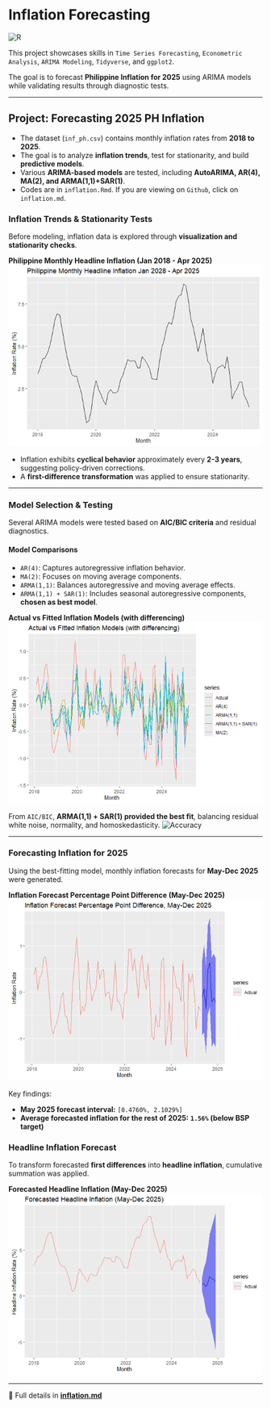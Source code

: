 # Inflation Forecasting  
![R](https://img.shields.io/badge/R-276DC3?style=for-the-badge&logo=r&logoColor=white)

This project showcases skills in `Time Series Forecasting`, `Econometric Analysis`, `ARIMA Modeling`, `Tidyverse`, and `ggplot2`.  

The goal is to forecast **Philippine Inflation for 2025** using ARIMA models while validating results through diagnostic tests.

---

## Project: Forecasting 2025 PH Inflation  
- The dataset (`inf_ph.csv`) contains monthly inflation rates from **2018 to 2025**.
- The goal is to analyze **inflation trends**, test for stationarity, and build **predictive models**.
- Various **ARIMA-based models** are tested, including **AutoARIMA, AR(4), MA(2), and ARMA(1,1)+SAR(1)**.
- Codes are in `inflation.Rmd`. If you are viewing on `Github`, click on `inflation.md`.

### Inflation Trends & Stationarity Tests  
Before modeling, inflation data is explored through **visualization and stationarity checks**.

**Philippine Monthly Headline Inflation (Jan 2018 - Apr 2025)**  
![Inflation Trend](inflation_files/figure-gfm/unnamed-chunk-3-1.png)<!-- -->

- Inflation exhibits **cyclical behavior** approximately every **2-3 years**, suggesting policy-driven corrections.  
- A **first-difference transformation** was applied to ensure stationarity.  

---

### Model Selection & Testing  
Several ARIMA models were tested based on **AIC/BIC criteria** and residual diagnostics.

#### **Model Comparisons**  
- `AR(4)`: Captures autoregressive inflation behavior.
- `MA(2)`: Focuses on moving average components.
- `ARMA(1,1)`: Balances autoregressive and moving average effects.
- `ARMA(1,1) + SAR(1)`: Includes seasonal autoregressive components, **chosen as best model**.

**Actual vs Fitted Inflation Models (with differencing)**  
![Model Comparison](inflation_files/figure-gfm/unnamed-chunk-13-1.png)<!-- -->

From `AIC/BIC`, **ARMA(1,1) + SAR(1) provided the best fit**, balancing residual white noise, normality, and homoskedasticity.
![Accuracy](https://lh3.googleusercontent.com/pw/AP1GczOCPLNycpMJFZHTJUpkRtJfEjbPqO86yns4TTEgI9J6AFV7qLbt4L11zkBqhC9ZIRzrqb7QvQjPXCq2ar7ZeVpNUumKI_FFG2Tm8q5JG1UUBoNKkA-M2Oci0qa451mVgcwqgjD-MkXnR2aUCcLB_k2w=w1817-h703-s-no-gm?authuser=0)

---

### Forecasting Inflation for 2025  
Using the best-fitting model, monthly inflation forecasts for **May-Dec 2025** were generated.

**Inflation Forecast Percentage Point Difference (May-Dec 2025)**  
![Forecast Difference](inflation_files/figure-gfm/unnamed-chunk-15-1.png)<!-- -->

Key findings:
- **May 2025 forecast interval:** `[0.4760%, 2.1029%]`
- **Average forecasted inflation for the rest of 2025:** **`1.56%` (below BSP target)**

### Headline Inflation Forecast  
To transform forecasted **first differences** into **headline inflation**, cumulative summation was applied.

**Forecasted Headline Inflation (May-Dec 2025)**  
![Headline Forecast](inflation_files/figure-gfm/unnamed-chunk-16-1.png)<!-- -->

---

🚀 Full details in **[inflation.md](inflation.md)**
